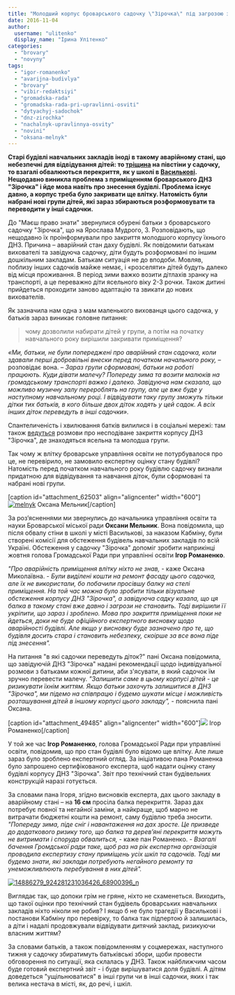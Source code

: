 ```yaml
---
title: "Молодший корпус броварського садочку \"Зірочка\" під загрозою закриття"
date: 2016-11-04
author: 
  username: "ulitenko"
  display_name: "Ірина Улітенко"
categories: 
  - "brovary"
  - "novyny"
tags: 
  - "igor-romanenko"
  - "avarijna-budivlya"
  - "brovary"
  - "vibir-redaktsiyi"
  - "gromadska-rada"
  - "gromadska-rada-pri-upravlinni-osviti"
  - "dytyachyj-sadochok"
  - "dnz-zirochka"
  - "nachalnyk-upravlinnya-osvity"
  - "novini"
  - "oksana-melnyk"
---
```


**Старі будівлі навчальних закладів іноді в такому аварійному стані, що небезпечні для відвідування дітей: то [тріщина](https://mpz.brovary.org/aktyvisty-pereviryly-shho-potribno-remontuvaty-u-brovarskyh-shkolah-ta-sadochkah/) на півстіни у садочку, то взагалі обвалюються перекриття, як у школі в [Василькові](http://www.unian.net/incidents/1565942-v-vasilkove-obrushilas-chast-shkolyi-foto.html). Нещодавно виникла проблема з приміщенням броварського ДНЗ "Зірочка" і йде мова навіть про знесення будівлі. Проблема існує давно, а корпус треба було закривати ще влітку. Натомість були набрані нові групи дітей, які зараз збираються розформовувати та переводити у інші садочки.**

До "Маєш право знати" звернулися обурені батьки з броварського садочку "Зірочка", що на Ярослава Мудрого, 3. Розповідають, що нещодавно їх проінформували про закриття молодшого корпусу їхнього ДНЗ. Причина – аварійний стан даху будівлі. Як повідомили батькам вихователі та завідуюча садочку, діти будуть розформовані по іншим дошкільним закладам. Батькам ситуація не до вподоби. Мовляв, поблизу інших садочків майже немає, і «розселяти» дітей будуть далеко від місця проживання. В період зими важко возити дітлахів зранку на транспорті, а це переважно діти ясельного віку 2-3 рочки. Також дитині прийдеться проходити заново адаптацію та звикати до нових вихователів.

Як зазначила нам одна з мам маленького вихованця цього садочка, у батьків зараз виникає головне питання:

> чому дозволили набирати дітей у групи, а потім на початку навчального року вирішили закривати приміщення?

_«Ми, батьки, не були попереджені про аварійний стан садочка, коли здавали перші добровільні внески перед початком начального року,_ – розповідає вона. – _Зараз групи сформовані, батьки на роботі працюють. Куди дівати малечу? Попереду зима та возити малюків на громадському транспорті важко і далеко. Завідуюча нам сказала, що можливо музичну залу перероблять на групу, але це вже буде у наступному навчальному році. І відвідувати таку групу зможуть тільки дітки тих батьків, в кого більше двох діток ходять у цей садок. А всіх інших діток переведуть в інші садочки»._

Спантеличеність і хвилювання батків вилилися і в соціальні мережі: там також [ведуться](https://www.facebook.com/groups/brovary/permalink/1412201325476496/?comment_id=1412276792135616&reply_comment_id=1412900318739930&ref=notif&notif_t=group_comment_reply&notif_id=1478241394698156) розмови про несподіване закриття корпусу ДНЗ "Зірочка", де знаходяться ясельна та молодша групи.

Так чому ж влітку броварське управління освіти не потурбувалося про це, не перевірило, не замовило експертну оцінку стану будівлі? Натомість перед початком навчального року будівлю садочку визнали придатною для відвідування та навчання діток, були сформовані та набрані нові групи.

\[caption id="attachment\_62503" align="aligncenter" width="600"\][![melnyk](https://mpz.brovary.org/wp-content/uploads/2016/11/melnyk.jpg)](https://mpz.brovary.org/wp-content/uploads/2016/11/melnyk.jpg) Оксана Мельник\[/caption\]

За роз’ясненнями ми звернулись до начальника управління освіти та науки Броварської міської ради **Оксани Мельник**. Вона повідомила, що після обвалу стіни в школі у місті Василькові, за наказом Кабміну, були створені комісії для обстеження будівель навчальних закладів по всій Україні. Обстеження у садочку "Зірочка" допоміг зробити наприкінці жовтня голова Громадської Ради при управлінні освіти **Ігор Романенко**.

_"Про аварійність приміщення влітку ніхто не знав,_ - каже Оксана Миколаївна. - _Були виділені кошти на ремонт фасаду цього садочка, але їх не використали, бо побачили просівшу балку на стелі приміщення. На той час можна було зробити тільки візуальне обстеження корпусу ДНЗ "Зірочка", а завідуюча садку казала, що ця балка в такому стані вже давно і загрози не становить. Тоді вирішили її укріпити, що зараз і зроблено. Мова про закриття приміщення поки не йдеться, доки не буде офіційного експертного висновку щодо аварійності будівлі. Але якщо у висновку буде зазначено про те, що будівля досить стара і становить небезпеку, скоірше за все вона піде під знесення"._

На питання "в які садочки переведуть діток?" пані Оксана повідомила, що завідуючій ДНЗ "Зірочка" надані рекомендації щодо індивідуальної розмови з батьками кожної дитини, аби з'ясувати, в який садочок їм зручно перевести малечу. _"Залишити саме в цьому корпусі дітей - це ризикувати їхнім життям. Якщо батьки захочуть залишитися в ДНЗ "Зірочка", ми підемо на співпрацю і будемо шукати місце і можливість розташування дітей в іншому корпусі цього закладу",_ - пояснила пані Оксана.

\[caption id="attachment\_49485" align="aligncenter" width="600"\][![](https://mpz.brovary.org/wp-content/uploads/2015/12/zlochynnist-shkolyariv-1.jpg)](https://mpz.brovary.org/wp-content/uploads/2015/12/zlochynnist-shkolyariv-1.jpg) Ігор Романенко\[/caption\]

У той же час **Ігор Романенко**, голова Громадської Ради при управлінні освіти, повідомив, що про стан будівлі було відомо ще влітку. Але лише зараз було зроблено експертний огляд. За ініціативою пана Романенка було запрошено сертифікованого експерта, щоб надати оцінку стану будівлі корпусу ДНЗ "Зірочка". Звіт про технічний стан будівельних конструкцій наразі готується.

За словами пана Ігоря, згідно висновків експерта, дах цього закладу в аварійному стані – на **16 см** просіла балка перекриття. Зараз дах потребує повної та негайної заміни, а найкраще, щоб марно не витрачати бюджетні кошти на ремонт, саму будівлю треба зносити. _"Попереду зима, піде сніг і навантаження на дах зросте. Це призведе до додаткового ризику того, що балка та дерев’яні перекриття можуть не витримати і споруда обвалиться,_ - каже пан Романенко. - _Взагалі бачення Громдської ради таке, щоб раз на рік експертна організація проводила експертизу стану приміщень усіх шкіл та садочків. Тоді ми будемо знати, які заклади потребують негайного ремонту та унеможливлюють перебування в них дітей"._

[![14886279_924281231036426_68900396_n](https://mpz.brovary.org/wp-content/uploads/2016/11/14886279_924281231036426_68900396_n.jpg)](https://mpz.brovary.org/wp-content/uploads/2016/11/14886279_924281231036426_68900396_n.jpg)

Виглядає так, що допоки грім не гряне, ніхто не схаменеться. Виходить, що такої оцінки про технічний стан будівель броварських навчальних закладів ніхто ніколи не робив? І якщо б не було трагедії у Василькові і постанови Кабміну про перевірку, то балка так підпертою й залишилась, а діти і надалі продовжували відвідувати дитячий заклад, ризикуючи власним життям?

За словами батьків, а також повідомленням у соцмережах, наступного тижня у садочку збиратимуть батьківські збори, щоби провести обговорення по ситуації, яка склалась у ДНЗ. Також найближчим часом буде готовий експертний звіт - і буде вирішуватися доля будівлі. А дітям доведеться "ущільнюватися" в інші групи чи в інші садочки, яких і так велика нестача в місті, як, до речі, і шкіл.
